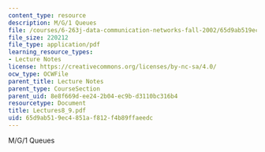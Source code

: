 ```yaml
---
content_type: resource
description: M/G/1 Queues
file: /courses/6-263j-data-communication-networks-fall-2002/65d9ab519ec4851af812f4b89ffaeedc_Lectures8_9.pdf
file_size: 220212
file_type: application/pdf
learning_resource_types:
- Lecture Notes
license: https://creativecommons.org/licenses/by-nc-sa/4.0/
ocw_type: OCWFile
parent_title: Lecture Notes
parent_type: CourseSection
parent_uid: 8e8f669d-ee24-2b04-ec9b-d3110bc316b4
resourcetype: Document
title: Lectures8_9.pdf
uid: 65d9ab51-9ec4-851a-f812-f4b89ffaeedc
---
```

M/G/1 Queues